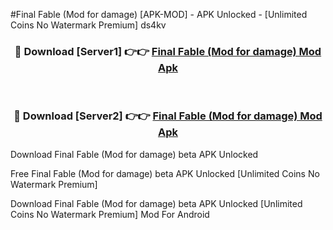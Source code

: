 #Final Fable (Mod for damage) [APK-MOD] - APK Unlocked - [Unlimited Coins No Watermark Premium] ds4kv



<div align="center">

<h3>🔴 Download [Server1] 👉👉 <a href="https://momento.my/?title=Final_Fable_(Mod_for_damage)">Final Fable (Mod for damage) Mod Apk</a></h3><br>

<h3>🔴 Download [Server2] 👉👉 <a href="https://momento.my/?title=Final_Fable_(Mod_for_damage)">Final Fable (Mod for damage) Mod Apk</a></h3>
</div>



Download Final Fable (Mod for damage) beta APK Unlocked

Free Final Fable (Mod for damage) beta APK Unlocked [Unlimited Coins No Watermark Premium]

Download Final Fable (Mod for damage) beta APK Unlocked [Unlimited Coins No Watermark Premium] Mod For Android
